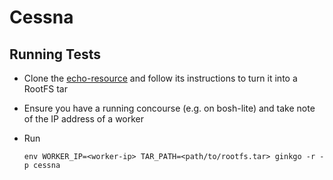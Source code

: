 # Cessna

## Running Tests

- Clone the [echo-resource](github.com/concourse/echo-resource) and follow its instructions to turn it into a RootFS tar
- Ensure you have a running concourse (e.g. on bosh-lite) and take note of the IP address of a worker
- Run

      env WORKER_IP=<worker-ip> TAR_PATH=<path/to/rootfs.tar> ginkgo -r -p cessna